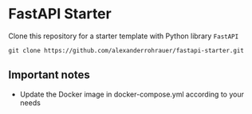 # FastAPI Starter

Clone this repository for a starter template with Python library `FastAPI`

`git clone https://github.com/alexanderrohrauer/fastapi-starter.git`

## Important notes
- Update the Docker image in docker-compose.yml according to your needs
